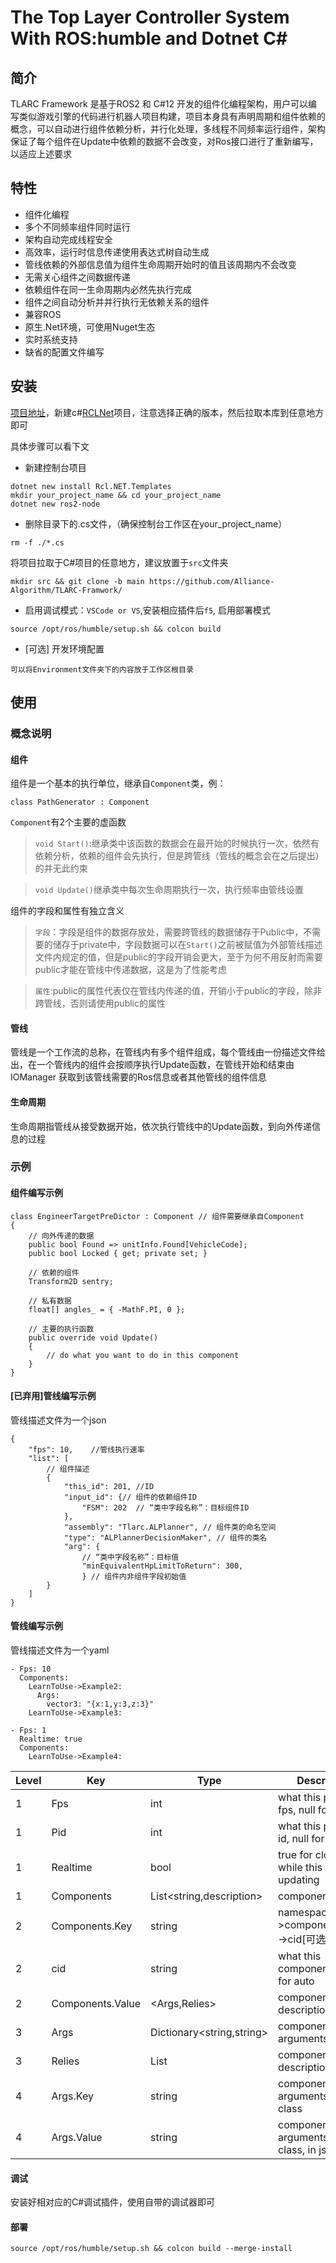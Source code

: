# The Top Layer Controller System With ROS:humble and Dotnet C#
## 简介
TLARC Framework 是基于ROS2 和 C#12 开发的组件化编程架构，用户可以编写类似游戏引擎的代码进行机器人项目构建，项目本身具有声明周期和组件依赖的概念，可以自动进行组件依赖分析，并行化处理，多线程不同频率运行组件，架构保证了每个组件在Update中依赖的数据不会改变，对Ros接口进行了重新编写，以适应上述要求

## 特性
- 组件化编程
- 多个不同频率组件同时运行
- 架构自动完成线程安全
- 高效率，运行时信息传递使用表达式树自动生成
- 管线依赖的外部信息值为组件生命周期开始时的值且该周期内不会改变
- 无需关心组件之间数据传递
- 依赖组件在同一生命周期内必然先执行完成
- 组件之间自动分析并并行执行无依赖关系的组件
- 兼容ROS
- 原生.Net环境，可使用Nuget生态
- 实时系统支持
- 缺省的配置文件编写
## 安装
[项目地址](https://github.com/Alliance-Algorithm/TLARC-Framwork/)，新建c#[RCLNet](https://github.com/noelex/rclnet)项目，注意选择正确的版本，然后拉取本库到任意地方即可

具体步骤可以看下文

- 新建控制台项目
```
dotnet new install Rcl.NET.Templates
mkdir your_project_name && cd your_project_name
dotnet new ros2-node
```
- 删除目录下的.cs文件，（确保控制台工作区在your_project_name）
```
rm -f ./*.cs
```

将项目拉取于C#项目的任意地方，建议放置于```src```文件夹
```
mkdir src && git clone -b main https://github.com/Alliance-Algorithm/TLARC-Framwork/
```

- 启用调试模式：```VSCode or VS```,安装相应插件后```f5```, 启用部署模式
```
source /opt/ros/humble/setup.sh && colcon build
```

- [可选] 开发环境配置
```
可以将Environment文件夹下的内容放于工作区根目录
```

## 使用
### 概念说明
#### 组件
组件是一个基本的执行单位，继承自```Component```类，例：
```
class PathGenerator : Component
```
```Component```有2个主要的虚函数
> ```void Start()```:继承类中该函数的数据会在最开始的时候执行一次，依然有依赖分析，依赖的组件会先执行，但是跨管线（管线的概念会在之后提出）的并无此约束

>```void Update()```继承类中每次生命周期执行一次，执行频率由管线设置

组件的字段和属性有独立含义
>```字段```：字段是组件的数据存放处，需要跨管线的数据储存于Public中，不需要的储存于private中，字段数据可以在```Start()```之前被赋值为外部管线描述文件内规定的值，但是public的字段开销会更大，至于为何不用反射而需要public才能在管线中传递数据，这是为了性能考虑

> ```属性```:public的属性代表仅在管线内传递的值，开销小于public的字段，除非跨管线，否则请使用public的属性 
#### 管线
管线是一个工作流的总称，在管线内有多个组件组成，每个管线由一份描述文件给出，在一个管线内的组件会按顺序执行Update函数，在管线开始和结束由IOManager 获取到该管线需要的Ros信息或者其他管线的组件信息

#### 生命周期
生命周期指管线从接受数据开始，依次执行管线中的Update函数，到向外传递信息的过程

### 示例
#### 组件编写示例
```[c#]
class EngineerTargetPreDictor : Component // 组件需要继承自Component
{
    // 向外传递的数据
    public bool Found => unitInfo.Found[VehicleCode];
    public bool Locked { get; private set; }

    // 依赖的组件
    Transform2D sentry;

    // 私有数据
    float[] angles_ = { -MathF.PI, 0 };

    // 主要的执行函数
    public override void Update()
    {
        // do what you want to do in this component
    }
}
```

#### [已弃用]管线编写示例
管线描述文件为一个json
```[json]
{
    "fps": 10,    //管线执行速率
    "list": [
        // 组件描述
        {
            "this_id": 201, //ID
            "input_id": {// 组件的依赖组件ID
                "FSM": 202  // “类中字段名称”：目标组件ID
            },
            "assembly": "Tlarc.ALPlanner", // 组件类的命名空间
            "type": "ALPlannerDecisionMaker", // 组件的类名
            "arg": {
                // “类中字段名称”：目标值
                "minEquivalentHpLimitToReturn": 300, 
                } // 组件内非组件字段初始值
        }
    ]
}
```
#### 管线编写示例
管线描述文件为一个yaml
```[yaml]
- Fps: 10
  Components:
    LearnToUse->Example2:
      Args:
        vector3: "{x:1,y:3,z:3}"
    LearnToUse->Example3:
    
- Fps: 1
  Realtime: true
  Components:
    LearnToUse->Example4:
```


| Level | Key | Type | Description |
|----------|----------|----------|--------|
| 1 | Fps | int | what this process fps, null for 1000 |
| 1 | Pid | int | what this process id, null for auto |
| 1 | Realtime | bool | true for close GC while this process updating |
| 1 | Components | List<string,description> | components list |
| 2 | Components.Key | string | namespace->component_name->cid[可选]|
| 2 | cid | string | what this component id, null for auto |
| 2 | Components.Value | <Args,Relies> | component description |
| 3 | Args | Dictionary<string,string> | components arguments |
| 3 | Relies | List<Cid> | component description |
| 4 | Args.Key | string | components arguments name in class |
| 4 | Args.Value | string | components arguments value in class, in json type |

#### 调试
安装好相对应的C#调试插件，使用自带的调试器即可

#### 部署
```
source /opt/ros/humble/setup.sh && colcon build --merge-install
```